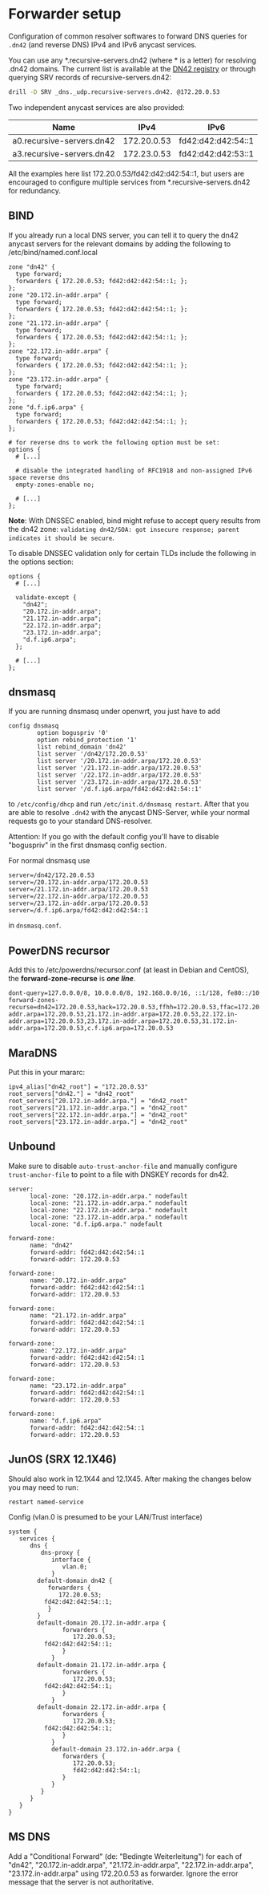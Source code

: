 # Forwarder setup

Configuration of common resolver softwares to forward DNS queries for `.dn42` (and reverse DNS) IPv4 and IPv6 anycast services.

You can use any *.recursive-servers.dn42 (where * is a letter) for resolving .dn42 domains. The current list is available at the [DN42 registry](https://git.dn42.dev/dn42/registry/src/master/data/dns/recursive-servers.dn42) or through querying SRV records of recursive-servers.dn42:

```sh
drill -D SRV _dns._udp.recursive-servers.dn42. @172.20.0.53
```

Two independent anycast services are also provided:

| Name | IPv4 | IPv6 |
|---|---|---|
| a0.recursive-servers.dn42 | 172.20.0.53 | fd42:d42:d42:54::1 |
| a3.recursive-servers.dn42 | 172.23.0.53 | fd42:d42:d42:53::1 |

All the examples here list 172.20.0.53/fd42:d42:d42:54::1, but users are encouraged to configure
multiple services from *.recursive-servers.dn42 for redundancy. 

## BIND

If you already run a local DNS server, you can tell it to query the dn42 anycast servers for the relevant domains
by adding the following to /etc/bind/named.conf.local

```
zone "dn42" {
  type forward;
  forwarders { 172.20.0.53; fd42:d42:d42:54::1; };
};
zone "20.172.in-addr.arpa" {
  type forward;
  forwarders { 172.20.0.53; fd42:d42:d42:54::1; };
};
zone "21.172.in-addr.arpa" {
  type forward;
  forwarders { 172.20.0.53; fd42:d42:d42:54::1; };
};
zone "22.172.in-addr.arpa" {
  type forward;
  forwarders { 172.20.0.53; fd42:d42:d42:54::1; };
};
zone "23.172.in-addr.arpa" {
  type forward;
  forwarders { 172.20.0.53; fd42:d42:d42:54::1; };
};
zone "d.f.ip6.arpa" {
  type forward;
  forwarders { 172.20.0.53; fd42:d42:d42:54::1; };
};

# for reverse dns to work the following option must be set:
options {
  # [...]

  # disable the integrated handling of RFC1918 and non-assigned IPv6 space reverse dns
  empty-zones-enable no;

  # [...]
};
```

**Note**: With DNSSEC enabled, bind might refuse to accept query results from the dn42 zone: `validating dn42/SOA: got insecure response; parent indicates it should be secure`.

To disable DNSSEC validation only for certain TLDs include the following in the options section:
```
options {
  # [...]
  
  validate-except {
    "dn42";
    "20.172.in-addr.arpa";
    "21.172.in-addr.arpa";
    "22.172.in-addr.arpa";
    "23.172.in-addr.arpa";
    "d.f.ip6.arpa";
  };

  # [...]
};
```

## dnsmasq

If you are running dnsmasq under openwrt, you just have to add 

```
config dnsmasq
        option boguspriv '0'
        option rebind_protection '1'
        list rebind_domain 'dn42'
        list server '/dn42/172.20.0.53'
        list server '/20.172.in-addr.arpa/172.20.0.53'
        list server '/21.172.in-addr.arpa/172.20.0.53'
        list server '/22.172.in-addr.arpa/172.20.0.53'
        list server '/23.172.in-addr.arpa/172.20.0.53'
        list server '/d.f.ip6.arpa/fd42:d42:d42:54::1'

```

to `/etc/config/dhcp` and run `/etc/init.d/dnsmasq restart`. After that you are able to resolve `.dn42` 
with the anycast DNS-Server, while your normal requests go to your standard DNS-resolver.

Attention: If you go with the default config you'll have to disable "boguspriv" in the first dnsmasq config section.

For normal dnsmasq use

```
server=/dn42/172.20.0.53
server=/20.172.in-addr.arpa/172.20.0.53
server=/21.172.in-addr.arpa/172.20.0.53
server=/22.172.in-addr.arpa/172.20.0.53
server=/23.172.in-addr.arpa/172.20.0.53
server=/d.f.ip6.arpa/fd42:d42:d42:54::1
```
in `dnsmasq.conf`.

## PowerDNS recursor
Add this to /etc/powerdns/recursor.conf (at least in Debian and CentOS), the **forward-zone-recurse** is _**one line**_.

```
dont-query=127.0.0.0/8, 10.0.0.0/8, 192.168.0.0/16, ::1/128, fe80::/10
forward-zones-recurse=dn42=172.20.0.53,hack=172.20.0.53,ffhh=172.20.0.53,ffac=172.20.0.53,020=172.20.0.53,adm=172.20.0.53,ffa=172.20.0.53,ffhb=172.20.0.53,ffc=172.20.0.53,ffda=172.20.0.53,ffdh=172.20.0.53,ff3l=172.20.0.53,fffl=172.20.0.53,ffffm=172.20.0.53,fffr=172.20.0.53,fffd=172.20.0.53,ffgl=172.20.0.53,fflln=172.20.0.53,ffbcd=172.20.0.53,ffbgl=172.20.0.53,ffgoe=172.20.0.53,ffgt=172.20.0.53,ffh=172.20.0.53,helgo=172.20.0.53,ffhef=172.20.0.53,ffj=172.20.0.53,ffka=172.20.0.53,ffki=172.20.0.53,ffhl=172.20.0.53,fflux=172.20.0.53,ffms=172.20.0.53,mueritz=172.20.0.53,ffnord=172.20.0.53,ffnw=172.20.0.53,ffoh=172.20.0.53,ffpb=172.20.0.53,ffpi=172.20.0.53,ffrade=172.20.0.53,ffrgb=172.20.0.53,ffrg=172.20.0.53,rzl=172.20.0.53,ffsaar=172.20.0.53,fftr=172.20.0.53,fftdf=172.20.0.53,ffwk=172.20.0.53,ffgro=172.20.0.53,ffwk=172.20.0.53,ffwp=172.20.0.53,ffw=172.20.0.53,20.172.in-addr.arpa=172.20.0.53,21.172.in-addr.arpa=172.20.0.53,22.172.in-addr.arpa=172.20.0.53,23.172.in-addr.arpa=172.20.0.53,31.172.in-addr.arpa=172.20.0.53,c.f.ip6.arpa=172.20.0.53
```

## MaraDNS
Put this in your mararc:

```
ipv4_alias["dn42_root"] = "172.20.0.53"
root_servers["dn42."] = "dn42_root"
root_servers["20.172.in-addr.arpa."] = "dn42_root"
root_servers["21.172.in-addr.arpa."] = "dn42_root"
root_servers["22.172.in-addr.arpa."] = "dn42_root"
root_servers["23.172.in-addr.arpa."] = "dn42_root"
```

## Unbound

Make sure to disable `auto-trust-anchor-file` and manually configure `trust-anchor-file` to 
point to a file with DNSKEY records for dn42.

```
server:
      local-zone: "20.172.in-addr.arpa." nodefault
      local-zone: "21.172.in-addr.arpa." nodefault
      local-zone: "22.172.in-addr.arpa." nodefault
      local-zone: "23.172.in-addr.arpa." nodefault
      local-zone: "d.f.ip6.arpa." nodefault

forward-zone: 
      name: "dn42"
      forward-addr: fd42:d42:d42:54::1
      forward-addr: 172.20.0.53

forward-zone: 
      name: "20.172.in-addr.arpa"
      forward-addr: fd42:d42:d42:54::1
      forward-addr: 172.20.0.53

forward-zone: 
      name: "21.172.in-addr.arpa"
      forward-addr: fd42:d42:d42:54::1
      forward-addr: 172.20.0.53

forward-zone: 
      name: "22.172.in-addr.arpa"
      forward-addr: fd42:d42:d42:54::1
      forward-addr: 172.20.0.53

forward-zone: 
      name: "23.172.in-addr.arpa"
      forward-addr: fd42:d42:d42:54::1
      forward-addr: 172.20.0.53

forward-zone:
      name: "d.f.ip6.arpa"
      forward-addr: fd42:d42:d42:54::1
      forward-addr: 172.20.0.53
```

## JunOS (SRX 12.1X46)
Should also work in 12.1X44 and 12.1X45. After making the changes below you may need to run:
```
restart named-service
```
Config (vlan.0 is presumed to be your LAN/Trust interface)
```
system {
   services {
      dns {
         dns-proxy {
            interface {
               vlan.0;
            }
        default-domain dn42 {
           forwarders {
              172.20.0.53;
	      fd42:d42:d42:54::1;
           }
        }
        default-domain 20.172.in-addr.arpa {
               forwarders {
                  172.20.0.53;
		  fd42:d42:d42:54::1;
               }
            }
        default-domain 21.172.in-addr.arpa {
               forwarders {
                  172.20.0.53;
		  fd42:d42:d42:54::1;
               }
            }
        default-domain 22.172.in-addr.arpa {
               forwarders {
                  172.20.0.53;
		  fd42:d42:d42:54::1;
               }
            }
            default-domain 23.172.in-addr.arpa {
               forwarders {
                  172.20.0.53;
                  fd42:d42:d42:54::1;
               }
            }
         }
      }
   }
}
```

## MS DNS
Add a "Conditional Forward" (de: "Bedingte Weiterleitung") for each of "dn42", "20.172.in-addr.arpa", "21.172.in-addr.arpa", "22.172.in-addr.arpa", "23.172.in-addr.arpa" using 172.20.0.53 as forwarder. Ignore the error message that the server is not authoritative.